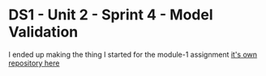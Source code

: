 # DS1 - Unit 2 - Sprint 4 - Model Validation

I ended up making the thing I started for the module-1 assignment [it's own repository here](https://github.com/quinn-dougherty/Bio-Response-Kaggle) 
